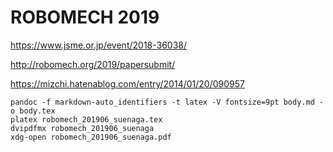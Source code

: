 # ROBOMECH 2019
https://www.jsme.or.jp/event/2018-36038/

http://robomech.org/2019/papersubmit/

https://mizchi.hatenablog.com/entry/2014/01/20/090957

```
pandoc -f markdown-auto_identifiers -t latex -V fontsize=9pt body.md -o body.tex
platex robomech_201906_suenaga.tex
dvipdfmx robomech_201906_suenaga
xdg-open robomech_201906_suenaga.pdf
```
